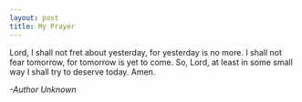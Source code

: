 ```yaml
---
layout: post
title: My Prayer
---
```


Lord, I shall not fret about yesterday, for yesterday is no more.  I shall not
fear tomorrow, for tomorrow is yet to come.  So, Lord, at least in some small
way I shall try to deserve today.  Amen.

_-Author Unknown_
